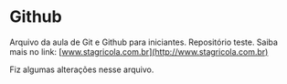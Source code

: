 # Github  
Arquivo da aula de Git e Github para iniciantes.
Repositório teste.
Saiba mais no link: [www.stagricola.com.br](http://www.stagricola.com.br)

Fiz algumas alterações nesse arquivo.